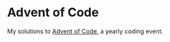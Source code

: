 # Advent of Code
My solutions to [Advent of Code](https://adventofcode.com), a yearly coding event.
